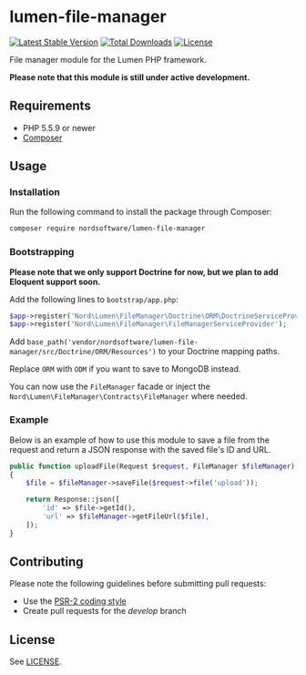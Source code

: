 # lumen-file-manager

[![Latest Stable Version](https://poser.pugx.org/nordsoftware/lumen-file-manager/version)](https://packagist.org/packages/nordsoftware/lumen-file-manager)
[![Total Downloads](https://poser.pugx.org/nordsoftware/lumen-file-manager/downloads)](https://packagist.org/packages/nordsoftware/lumen-file-manager)
[![License](https://poser.pugx.org/nordsoftware/lumen-file-manager/license)](https://packagist.org/packages/nordsoftware/lumen-file-manager)

File manager module for the Lumen PHP framework.

**Please note that this module is still under active development.**

## Requirements

- PHP 5.5.9 or newer
- [Composer](http://getcomposer.org)

## Usage

### Installation

Run the following command to install the package through Composer:

```sh
composer require nordsoftware/lumen-file-manager
```

### Bootstrapping

**Please note that we only support Doctrine for now, but we plan to add Eloquent support soon.**

Add the following lines to ```bootstrap/app.php```:

```php
$app->register('Nord\Lumen\FileManager\Doctrine\ORM\DoctrineServiceProvider');
$app->register('Nord\Lumen\FileManager\FileManagerServiceProvider');
```

Add ```base_path('vendor/nordsoftware/lumen-file-manager/src/Doctrine/ORM/Resources')``` to your Doctrine mapping paths.

Replace ```ORM``` with ```ODM``` if you want to save to MongoDB instead.

You can now use the ```FileManager``` facade or inject the ```Nord\Lumen\FileManager\Contracts\FileManager``` where needed.

### Example

Below is an example of how to use this module to save a file from the request
and return a JSON response with the saved file's ID and URL.

```php
public function uploadFile(Request $request, FileManager $fileManager)
{
    $file = $fileManager->saveFile($request->file('upload'));

    return Response::json([
        'id' => $file->getId(),
        'url' => $fileManager->getFileUrl($file),
    ]);
}
```

## Contributing

Please note the following guidelines before submitting pull requests:

- Use the [PSR-2 coding style](https://github.com/php-fig/fig-standards/blob/master/accepted/PSR-2-coding-style-guide.md)
- Create pull requests for the *develop* branch

## License

See [LICENSE](LICENSE).
